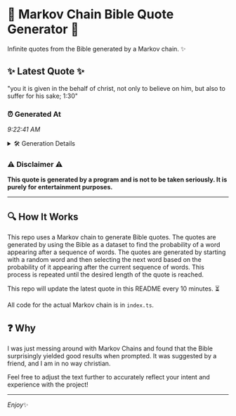 # 📖 Markov Chain Bible Quote Generator 📖

Infinite quotes from the Bible generated by a Markov chain. ✨

## ✨ Latest Quote ✨
"you it is given in the behalf of christ, not only to believe on him, but also to suffer for his sake; 1:30"

### ⏰ Generated At
*9:22:41 AM*

<details>
    <summary>🛠️ Generation Details</summary>
    <p>
        <strong>🌱 Seed:</strong> you<br>
        <strong>🔄 Iterations:</strong> 22<br>
        <strong>📜 Context History:</strong><br>[ you ]: it<br>[ you, it ]: is<br>[ you, it, is ]: given<br>[ you, it, is, given ]: in<br>[ you, it, is, given, in ]: the<br>[ you, it, is, given, in, the ]: behalf<br>[ it, is, given, in, the, behalf ]: of<br>[ is, given, in, the, behalf, of ]: christ,<br>[ given, in, the, behalf, of, christ, ]: not<br>[ in, the, behalf, of, christ,, not ]: only<br>[ the, behalf, of, christ,, not, only ]: to<br>[ behalf, of, christ,, not, only, to ]: believe<br>[ of, christ,, not, only, to, believe ]: on<br>[ christ,, not, only, to, believe, on ]: him,<br>[ not, only, to, believe, on, him, ]: but<br>[ only, to, believe, on, him,, but ]: also<br>[ to, believe, on, him,, but, also ]: to<br>[ believe, on, him,, but, also, to ]: suffer<br>[ on, him,, but, also, to, suffer ]: for<br>[ him,, but, also, to, suffer, for ]: his<br>[ but, also, to, suffer, for, his ]: sake;<br>[ also, to, suffer, for, his, sake; ]: 1:30<br>
    </p>
</details>

### ⚠️ Disclaimer ⚠️
**This quote is generated by a program and is not to be taken seriously. It is purely for entertainment purposes.**

---

## 🔍 How It Works

This repo uses a Markov chain to generate Bible quotes. The quotes are generated by using the Bible as a dataset to find the probability of a word appearing after a sequence of words. The quotes are generated by starting with a random word and then selecting the next word based on the probability of it appearing after the current sequence of words. This process is repeated until the desired length of the quote is reached.

This repo will update the latest quote in this README every 10 minutes. ⏳

All code for the actual Markov chain is in `index.ts`.

## ❓ Why

I was just messing around with Markov Chains and found that the Bible surprisingly yielded good results when prompted. 
It was suggested by a friend, and I am in no way christian.

Feel free to adjust the text further to accurately reflect your intent and experience with the project!

---

*Enjoy*✨
